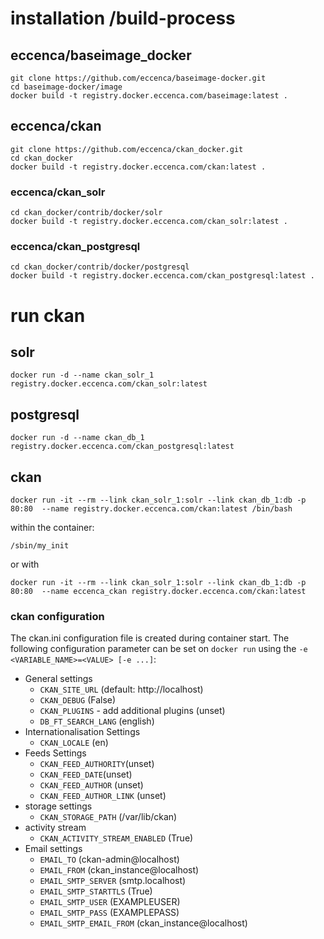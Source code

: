 # installation /build-process

## eccenca/baseimage_docker
```
git clone https://github.com/eccenca/baseimage-docker.git
cd baseimage-docker/image
docker build -t registry.docker.eccenca.com/baseimage:latest .
```

## eccenca/ckan
```
git clone https://github.com/eccenca/ckan_docker.git
cd ckan_docker
docker build -t registry.docker.eccenca.com/ckan:latest .
```

### eccenca/ckan_solr
```
cd ckan_docker/contrib/docker/solr
docker build -t registry.docker.eccenca.com/ckan_solr:latest .
```

### eccenca/ckan_postgresql
```
cd ckan_docker/contrib/docker/postgresql
docker build -t registry.docker.eccenca.com/ckan_postgresql:latest .
```

# run ckan
## solr
```
docker run -d --name ckan_solr_1 registry.docker.eccenca.com/ckan_solr:latest
```

## postgresql
```
docker run -d --name ckan_db_1 registry.docker.eccenca.com/ckan_postgresql:latest
```

## ckan
```
docker run -it --rm --link ckan_solr_1:solr --link ckan_db_1:db -p 80:80  --name registry.docker.eccenca.com/ckan:latest /bin/bash
```
within the container:
```
/sbin/my_init
```

or with
```
docker run -it --rm --link ckan_solr_1:solr --link ckan_db_1:db -p 80:80  --name eccenca_ckan registry.docker.eccenca.com/ckan:latest
```

### ckan configuration

The ckan.ini configuration file is created during container start. The following configuration parameter can be set on ``docker run`` using the ``-e <VARIABLE_NAME>=<VALUE> [-e ...]``:

* General settings
	* ``CKAN_SITE_URL`` (default: http://localhost)
	* ``CKAN_DEBUG`` (False)
	* ``CKAN_PLUGINS`` - add additional plugins (unset)
	* ``DB_FT_SEARCH_LANG`` (english)
* Internationalisation Settings
	* ``CKAN_LOCALE`` (en)
* Feeds Settings
	* ``CKAN_FEED_AUTHORITY``(unset)
	* ``CKAN_FEED_DATE``(unset)
	* ``CKAN_FEED_AUTHOR`` (unset)
	* ``CKAN_FEED_AUTHOR_LINK`` (unset)
* storage settings
	* ``CKAN_STORAGE_PATH`` (/var/lib/ckan)
* activity stream
	* ``CKAN_ACTIVITY_STREAM_ENABLED`` (True)
* Email settings
	* ``EMAIL_TO`` (ckan-admin@localhost)
	* ``EMAIL_FROM`` (ckan_instance@localhost)
	* ``EMAIL_SMTP_SERVER`` (smtp.localhost)
	* ``EMAIL_SMTP_STARTTLS`` (True)
	* ``EMAIL_SMTP_USER`` (EXAMPLEUSER)
	* ``EMAIL_SMTP_PASS`` (EXAMPLEPASS)
	* ``EMAIL_SMTP_EMAIL_FROM`` (ckan_instance@localhost)
